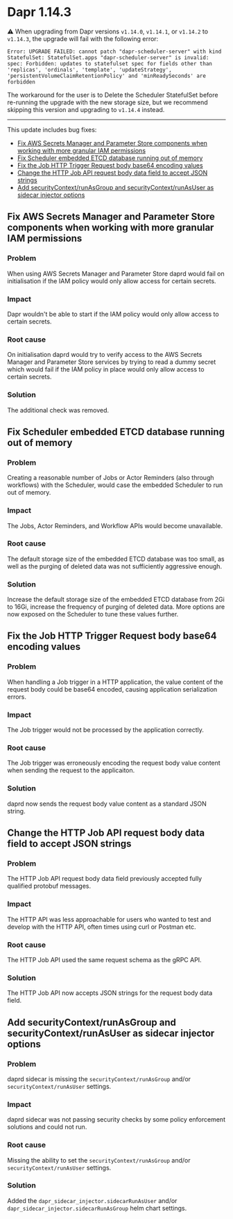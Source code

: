 # Dapr 1.14.3

⚠️ When upgrading from Dapr versions `v1.14.0`, `v1.14.1`, or `v1.14.2` to `v1.14.3`, the upgrade will fail with the following error:

```
Error: UPGRADE FAILED: cannot patch "dapr-scheduler-server" with kind StatefulSet: StatefulSet.apps "dapr-scheduler-server" is invalid: spec: Forbidden: updates to statefulset spec for fields other than 'replicas', 'ordinals', 'template', 'updateStrategy', 'persistentVolumeClaimRetentionPolicy' and 'minReadySeconds' are forbidden
```

The workaround for the user is to Delete the Scheduler StatefulSet before re-running the upgrade with the new storage size, but we recommend skipping this version and upgrading to `v1.14.4` instead.

---

This update includes bug fixes:

- [Fix AWS Secrets Manager and Parameter Store components when working with more granular IAM permissions](#fix-aws-secrets-manager-and-parameter-store-components-when-working-with-more-granular-iam-permissions)
- [Fix Scheduler embedded ETCD database running out of memory](#fix-scheduler-embedded-etcd-database-running-out-of-memory)
- [Fix the Job HTTP Trigger Request body base64 encoding values](#fix-the-job-http-trigger-request-body-base64-encoding-values)
- [Change the HTTP Job API request body data field to accept JSON strings](#change-the-http-job-api-request-body-data-field-to-accept-json-strings)
- [Add securityContext/runAsGroup and securityContext/runAsUser as sidecar injector options](#add-securitycontextrunasgroup-and-securitycontextrunasuser-as-sidecar-injector-options)

## Fix AWS Secrets Manager and Parameter Store components when working with more granular IAM permissions

### Problem

When using AWS Secrets Manager and Parameter Store daprd would fail on initialisation if the IAM policy would only allow access for certain secrets.

### Impact

Dapr wouldn't be able to start if the IAM policy would only allow access to certain secrets.

### Root cause

On initialisation daprd would try to verify access to the AWS Secrets Manager and Parameter Store services by trying to read a dummy secret which would fail if the IAM policy in place would only allow access to certain secrets.

### Solution

The additional check was removed.

## Fix Scheduler embedded ETCD database running out of memory

### Problem

Creating a reasonable number of Jobs or Actor Reminders (also through workflows) with the Scheduler, would case the embedded Scheduler to run out of memory.

### Impact

The Jobs, Actor Reminders, and Workflow APIs would become unavailable.

### Root cause

The default storage size of the embedded ETCD database was too small, as well as the purging of deleted data was not sufficiently aggressive enough.

### Solution

Increase the default storage size of the embedded ETCD database from 2Gi to 16Gi, increase the frequency of purging of deleted data.
More options are now exposed on the Scheduler to tune these values further.



## Fix the Job HTTP Trigger Request body base64 encoding values

### Problem

When handling a Job trigger in a HTTP application, the value content of the request body could be base64 encoded, causing application serialization errors.

### Impact

The Job trigger would not be processed by the application correctly.

### Root cause

The Job trigger was erroneously encoding the request body value content when sending the request to the applicaiton.

### Solution

daprd now sends the request body value content as a standard JSON string.

## Change the HTTP Job API request body data field to accept JSON strings

### Problem

The HTTP Job API request body data field previously accepted fully qualified protobuf messages.

### Impact

The HTTP API was less approachable for users who wanted to test and develop with the HTTP API, often times using curl or Postman etc.

### Root cause

The HTTP Job API used the same request schema as the gRPC API.

### Solution

The HTTP Job API now accepts JSON strings for the request body data field.

## Add securityContext/runAsGroup and securityContext/runAsUser as sidecar injector options

### Problem

daprd sidecar is missing the `securityContext/runAsGroup` and/or `securityContext/runAsUser` settings.

### Impact

daprd sidecar was not passing security checks by some policy enforcement solutions and could not run.

### Root cause

Missing the ability to set the `securityContext/runAsGroup` and/or `securityContext/runAsUser` settings.

### Solution

Added the `dapr_sidecar_injector.sidecarRunAsUser` and/or `dapr_sidecar_injector.sidecarRunAsGroup` helm chart settings.
